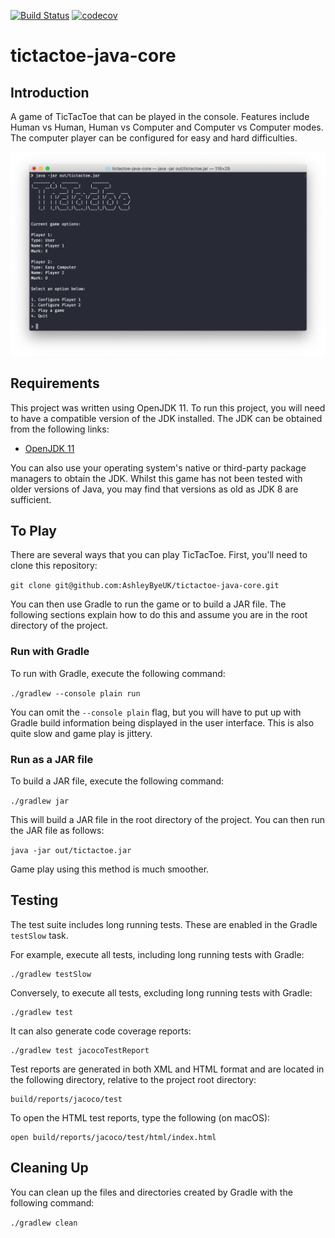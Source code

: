 [![Build Status](https://travis-ci.org/AshleyByeUK/tictactoe.svg?branch=master)](https://travis-ci.org/AshleyByeUK/tictactoe-java)
[![codecov](https://codecov.io/gh/AshleyByeUK/tictactoe/branch/master/graph/badge.svg)](https://codecov.io/gh/AshleyByeUK/tictactoe-java)

# tictactoe-java-core

## Introduction

A game of TicTacToe that can be played in the console. Features include Human vs Human, Human vs Computer and
Computer vs Computer modes. The computer player can be configured for easy and hard difficulties.

![Game Play Screenshot](images/screenshot.png)

## Requirements

This project was written using OpenJDK 11. To run this project, you will need to have a compatible version of the
JDK installed. The JDK can be obtained from the following links:

- [OpenJDK 11](https://jdk.java.net/11/)

You can also use your operating system's native or third-party package managers to obtain the JDK. Whilst this game 
has not been tested with older versions of Java, you may find that versions as old as JDK 8 are sufficient.

## To Play

There are several ways that you can play TicTacToe. First, you'll need to clone this repository:

`git clone git@github.com:AshleyByeUK/tictactoe-java-core.git`

You can then use Gradle to run the game or to build a JAR file. The following sections explain how to do this and
assume you are in the root directory of the project.

### Run with Gradle

To run with Gradle, execute the following command:

`./gradlew --console plain run`

You can omit the `--console plain` flag, but you will have to put up with Gradle build information being displayed
in the user interface. This is also quite slow and game play is jittery.

### Run as a JAR file

To build a JAR file, execute the following command:

`./gradlew jar`

This will build a JAR file in the root directory of the project. You can then run the JAR file as follows:

`java -jar out/tictactoe.jar`

Game play using this method is much smoother.

## Testing

The test suite includes long running tests. These are enabled in the Gradle `testSlow` task.

For example, execute all tests, including long running tests with Gradle:

```
./gradlew testSlow
```

Conversely, to execute all tests, excluding long running tests with Gradle:

```
./gradlew test
```

It can also generate code coverage reports:

```
./gradlew test jacocoTestReport
```

Test reports are generated in both XML and HTML format and are located in the following directory, relative to the
project root directory:

```
build/reports/jacoco/test
```

To open the HTML test reports, type the following (on macOS):

```
open build/reports/jacoco/test/html/index.html
```

## Cleaning Up

You can clean up the files and directories created by Gradle with the following command:

`./gradlew clean`

